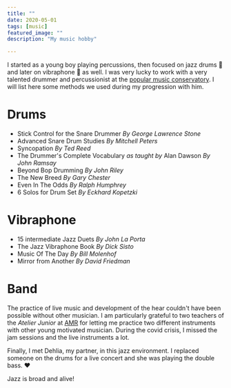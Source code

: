 ```yaml
---
title: ""
date: 2020-05-01
tags: [music]
featured_image: ""
description: "My music hobby"

---
```


I started as a young boy playing percussions, then focused on jazz drums :drum: and later on vibraphone :musical_keyboard: as well. I was very lucky to work with a very talented drummer and percussionist  at the [popular music conservatory](https://conservatoirepopulaire.ch/). I will list here some methods we used during my progression with him.

# Drums

- Stick Control for the Snare Drummer *By George Lawrence Stone*
- Advanced Snare Drum Studies *By Mitchell Peters*
- Syncopation *By Ted Reed*
- The Drummer's Complete Vocabulary *as taught by* Alan Dawson *By John Ramsay*
- Beyond Bop Drumming *By John Riley*
- The New Breed *By Gary Chester*
- Even In The Odds *By Ralph Humphrey*
- 6 Solos for Drum Set *By Eckhard Kopetzki*

# Vibraphone

* 15 intermediate Jazz Duets *By John La Porta*
* The Jazz Vibraphone Book *By Dick Sisto*
* Music Of The Day *By Bill Molenhof*
* Mirror from Another *By David Friedman*



# Band

The practice of live music and development of the hear couldn't have been possible without other musician. I am particularly grateful to two teachers of the *Atelier Junior* at [AMR](https://www.amr-geneve.ch/) for letting me practice two different instruments with other young motivated musician. During the covid crisis, I missed the jam sessions and the live instruments a lot.

Finally, I met Dehlia, my partner, in this jazz environment. I replaced someone on the drums for a live concert and she was playing the double bass. :heart:

Jazz is broad and alive!

